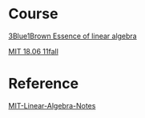 # Course

[3Blue1Brown Essence of linear algebra](https://www.youtube.com/playlist?list=PLZHQObOWTQDPD3MizzM2xVFitgF8hE_ab)

[MIT 18.06 11fall](https://ocw.mit.edu/courses/18-06sc-linear-algebra-fall-2011/pages/resource-index/)

# Reference

[MIT-Linear-Algebra-Notes](https://github.com/MLNLP-World/MIT-Linear-Algebra-Notes)
